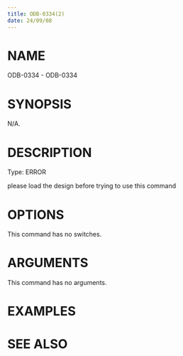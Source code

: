 ```yaml
---
title: ODB-0334(2)
date: 24/09/08
---
```


# NAME

ODB-0334 - ODB-0334

# SYNOPSIS

N/A.

# DESCRIPTION

Type: ERROR

please load the design before trying to use this command

# OPTIONS

This command has no switches.

# ARGUMENTS

This command has no arguments.

# EXAMPLES

# SEE ALSO
